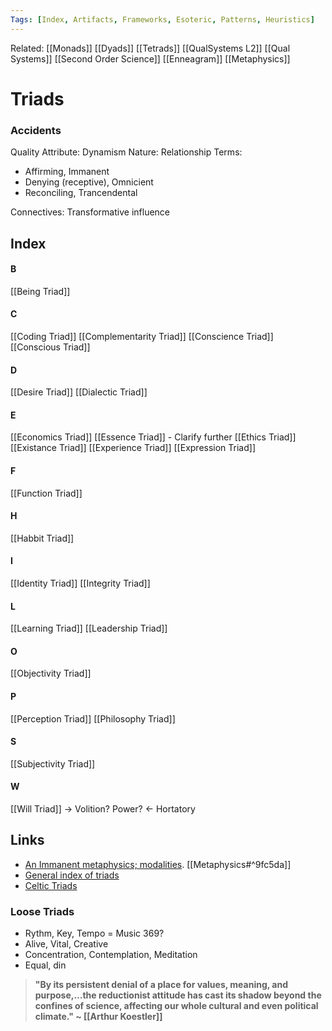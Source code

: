 ```yaml
---
Tags: [Index, Artifacts, Frameworks, Esoteric, Patterns, Heuristics]
---
```

Related: [[Monads]] [[Dyads]] [[Tetrads]] [[QualSystems L2]] [[Qual Systems]] [[Second Order Science]] [[Enneagram]] [[Metaphysics]]
# Triads
### Accidents
Quality Attribute: Dynamism
Nature: Relationship
Terms: 
- Affirming, Immanent
- Denying (receptive), Omnicient
- Reconciling, Trancendental

Connectives: Transformative influence

## Index

#### B
[[Being Triad]]

#### C
[[Coding Triad]]
[[Complementarity Triad]]
[[Conscience Triad]]
[[Conscious Triad]]

#### D
[[Desire Triad]]
[[Dialectic Triad]]

#### E
[[Economics Triad]]
[[Essence Triad]] - Clarify further
[[Ethics Triad]]
[[Existance Triad]]
[[Experience Triad]]
[[Expression Triad]]

#### F
[[Function Triad]]

#### H
[[Habbit Triad]]

#### I
[[Identity Triad]]
[[Integrity Triad]]

#### L
[[Learning Triad]]
[[Leadership Triad]]

#### O
[[Objectivity Triad]]

#### P
[[Perception Triad]]
[[Philosophy Triad]]

#### S
[[Subjectivity Triad]]

#### W 
[[Will Triad]] -> Volition? Power? <- Hortatory


## Links
- [An Immanent metaphysics; modalities](http://web.archive.org/web/20191024155750/http://www.magic-flight.com/pub/uvsm_1/modality_metaphors_1.htm). [[Metaphysics#^9fc5da]]
- [General index of triads](https://www.egreenway.com/druids/triads.htm)
- [Celtic Triads](https://www.egreenway.com/druids/triadswright1995.htm)


### Loose Triads
- Rythm, Key, Tempo = Music 369?
- Alive, Vital, Creative
- Concentration, Contemplation, Meditation
- Equal, din

> **"By its persistent denial of a place for values, meaning, and purpose,…the reductionist attitude has cast its shadow beyond the confines of science, affecting our whole cultural and even political climate." ~ [[Arthur Koestler]]**